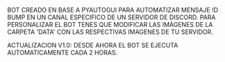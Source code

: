BOT CREADO EN BASE A PYAUTOGUI PARA AUTOMATIZAR MENSAJE !D BUMP EN UN CANAL ESPECIFICO DE UN SERVIDOR DE DISCORD.
PARA PERSONALIZAR EL BOT TENES QUE MODIFICAR LAS IMÁGENES DE LA CARPETA 'DATA' CON LAS RESPECTIVAS IMAGENES DE TU SERVIDOR.

ACTUALIZACION V1.0: DESDE AHORA EL BOT SE EJECUTA AUTOMATICAMENTE CADA 2 HORAS.